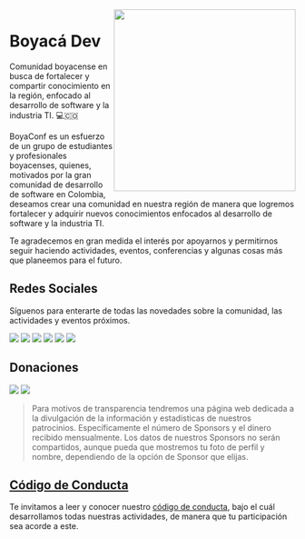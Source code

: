 <img src="https://user-images.githubusercontent.com/10360816/200028160-423f8e1c-51e1-492b-8114-bbbddd7a49e7.png" width="320" align="right" hspace="0" />

# Boyacá Dev

Comunidad boyacense en busca de fortalecer y compartir conocimiento en la región, enfocado al desarrollo de software y la industria TI. 💻🇨🇴

BoyaConf es un esfuerzo de un grupo de estudiantes y profesionales boyacenses, quienes, motivados por la gran comunidad de desarrollo de software en Colombia, deseamos crear una comunidad en nuestra región de manera que logremos fortalecer y adquirir nuevos conocimientos enfocados al desarrollo de software y la industria TI.

Te agradecemos en gran medida el interés por apoyarnos y permitirnos seguir haciendo actividades, eventos, conferencias y algunas cosas más que planeemos para el futuro.


## Redes Sociales

Síguenos para enterarte de todas las novedades sobre la comunidad, las actividades y eventos próximos.

[<img src="https://img.shields.io/badge/pagina%20web-%2300202B.svg?&style=for-the-badge&logoColor=white&logo=data:image/png;base64,iVBORw0KGgoAAAANSUhEUgAAABgAAAAYCAYAAADgdz34AAAAGXRFWHRTb2Z0d2FyZQBBZG9iZSBJbWFnZVJlYWR5ccllPAAAAOpJREFUeNpiYBjW4P///wpA3A/E5/9jgvNQOQVyDe//TzzoJ8VgATQXv0di34dibHIgPQLEWIBs+HwgTkDiO0AxDARA1RBnCVqwJEDF1sM0Y3HEeig/gWBwQSMU7nKk4EKxEN1AJDFknyhQGqlERzoTkh0OVEzhDth8AAMFSJEJ8/Z+LOr3Q+UakMQC0IOOBRbWSHovMDIyHoCK+5Po8g/oAky0Lg3AFgBdjGwzsm8+kmieALEZjFJwHlsQHaBiyBwgKqOhpa5+pNTVj6X4OI83o9G8qMBRkpJc2A18cU3zCoduVeaQAQABBgBb2mB8ePpZSAAAAABJRU5ErkJggg==">](https://boyaca-dev.org/)
[<img src="https://img.shields.io/badge/twitter-%231DA1F2.svg?&style=for-the-badge&logo=twitter&logoColor=white"/>](https://twitter.com/boyaca_dev)
[<img src="https://img.shields.io/badge/twitch-%239146FF.svg?&style=for-the-badge&logo=twitch&logoColor=white"/>](https://twitch.tv/boyaconf/)
[<img src="https://img.shields.io/badge/youtube-%23ff0000.svg?&style=for-the-badge&logo=youtube&logoColor=white"/>](https://youtube.com/@boyaconf/)
[<img src="https://img.shields.io/badge/instagram-%23833AB4.svg?&style=for-the-badge&logo=instagram&logoColor=white"/>](https://www.instagram.com/boyaca_dev/)
[<img src="https://img.shields.io/badge/linkedin-%230077B5.svg?&style=for-the-badge&logo=linkedin&logoColor=white"/>](https://www.linkedin.com/company/boyaconf/)

## Donaciones

[<img src="https://img.shields.io/badge/github%20sponsors-%23EA4AAA.svg?&style=for-the-badge&logoColor=white&logo=data:image/png;base64,iVBORw0KGgoAAAANSUhEUgAAABgAAAAYCAYAAADgdz34AAAAGXRFWHRTb2Z0d2FyZQBBZG9iZSBJbWFnZVJlYWR5ccllPAAAAPFJREFUeNrsVW0NhDAMZSiYBCRMAg6YhElAAg6QgBQkIIFzMAk7SLa70rT7uB3J/bgmhUBf31u7Lmuav5Wac04fvrmrnd8GYAyD0SnyxcVtycHEVn5ZzeG9f68E0YowsCJNCQTAllHdQsRllCOq/iaYvMtUF3CgAwJ9xYD0gKc7/7XnQwjxADhZMYSv3MDZgmAQGSoEBsR1KW+saRNqz8ht4u4BltvIyABYn7uzuUdAobMgM8nhGVCpBJMrQpCb3JKnlAhBPpZu2syJEOTzpwcHt0t5L29LpogF01JPzoh8lxyNcKhA3XXbqdvIf9aeAgwApQNy3AmH0wEAAAAASUVORK5CYII="/>](https://github.com/sponsors/boyaconf)
[<img src="https://img.shields.io/badge/PayPal-%2300457C.svg?&style=for-the-badge&logo=paypal&logoColor=%23FFFFFF"/>](https://www.paypal.com/donate/?hosted_button_id=5HTXA88MCUMUC)

> Para motivos de transparencia tendremos una página web dedicada a la divulgación de la información y estadisticas de nuestros patrocinios. Específicamente el número de Sponsors y el dinero recibido mensualmente. Los datos de nuestros Sponsors no serán compartidos, aunque pueda que mostremos tu foto de perfil y nombre, dependiendo de la opción de Sponsor que elijas.

## [Código de Conducta](https://github.com/boyaconf/code-of-conduct/blob/bc/readme-es.md)

Te invitamos a leer y conocer nuestro [código de conducta](https://github.com/boyaconf/code-of-conduct/blob/bc/readme-es.md), bajo el cuál desarrollamos todas nuestras actividades, de manera que tu participación sea acorde a este.
